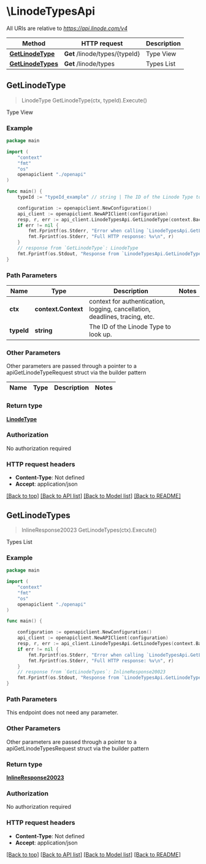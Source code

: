 # \LinodeTypesApi

All URIs are relative to *https://api.linode.com/v4*

Method | HTTP request | Description
------------- | ------------- | -------------
[**GetLinodeType**](LinodeTypesApi.md#GetLinodeType) | **Get** /linode/types/{typeId} | Type View
[**GetLinodeTypes**](LinodeTypesApi.md#GetLinodeTypes) | **Get** /linode/types | Types List



## GetLinodeType

> LinodeType GetLinodeType(ctx, typeId).Execute()

Type View



### Example

```go
package main

import (
    "context"
    "fmt"
    "os"
    openapiclient "./openapi"
)

func main() {
    typeId := "typeId_example" // string | The ID of the Linode Type to look up.

    configuration := openapiclient.NewConfiguration()
    api_client := openapiclient.NewAPIClient(configuration)
    resp, r, err := api_client.LinodeTypesApi.GetLinodeType(context.Background(), typeId).Execute()
    if err != nil {
        fmt.Fprintf(os.Stderr, "Error when calling `LinodeTypesApi.GetLinodeType``: %v\n", err)
        fmt.Fprintf(os.Stderr, "Full HTTP response: %v\n", r)
    }
    // response from `GetLinodeType`: LinodeType
    fmt.Fprintf(os.Stdout, "Response from `LinodeTypesApi.GetLinodeType`: %v\n", resp)
}
```

### Path Parameters


Name | Type | Description  | Notes
------------- | ------------- | ------------- | -------------
**ctx** | **context.Context** | context for authentication, logging, cancellation, deadlines, tracing, etc.
**typeId** | **string** | The ID of the Linode Type to look up. | 

### Other Parameters

Other parameters are passed through a pointer to a apiGetLinodeTypeRequest struct via the builder pattern


Name | Type | Description  | Notes
------------- | ------------- | ------------- | -------------


### Return type

[**LinodeType**](LinodeType.md)

### Authorization

No authorization required

### HTTP request headers

- **Content-Type**: Not defined
- **Accept**: application/json

[[Back to top]](#) [[Back to API list]](../README.md#documentation-for-api-endpoints)
[[Back to Model list]](../README.md#documentation-for-models)
[[Back to README]](../README.md)


## GetLinodeTypes

> InlineResponse20023 GetLinodeTypes(ctx).Execute()

Types List



### Example

```go
package main

import (
    "context"
    "fmt"
    "os"
    openapiclient "./openapi"
)

func main() {

    configuration := openapiclient.NewConfiguration()
    api_client := openapiclient.NewAPIClient(configuration)
    resp, r, err := api_client.LinodeTypesApi.GetLinodeTypes(context.Background()).Execute()
    if err != nil {
        fmt.Fprintf(os.Stderr, "Error when calling `LinodeTypesApi.GetLinodeTypes``: %v\n", err)
        fmt.Fprintf(os.Stderr, "Full HTTP response: %v\n", r)
    }
    // response from `GetLinodeTypes`: InlineResponse20023
    fmt.Fprintf(os.Stdout, "Response from `LinodeTypesApi.GetLinodeTypes`: %v\n", resp)
}
```

### Path Parameters

This endpoint does not need any parameter.

### Other Parameters

Other parameters are passed through a pointer to a apiGetLinodeTypesRequest struct via the builder pattern


### Return type

[**InlineResponse20023**](InlineResponse20023.md)

### Authorization

No authorization required

### HTTP request headers

- **Content-Type**: Not defined
- **Accept**: application/json

[[Back to top]](#) [[Back to API list]](../README.md#documentation-for-api-endpoints)
[[Back to Model list]](../README.md#documentation-for-models)
[[Back to README]](../README.md)

